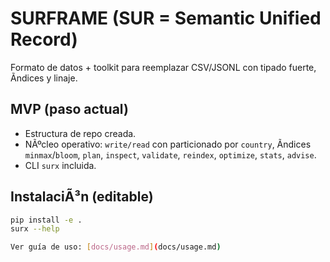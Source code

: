 # SURFRAME (SUR = Semantic Unified Record)

Formato de datos + toolkit para reemplazar CSV/JSONL con tipado fuerte, Ã­ndices y linaje.

## MVP (paso actual)
- Estructura de repo creada.
- NÃºcleo operativo: `write/read` con particionado por `country`, Ã­ndices `minmax`/`bloom`, `plan`, `inspect`, `validate`, `reindex`, `optimize`, `stats`, `advise`.
- CLI `surx` incluida.

## InstalaciÃ³n (editable)
```bash
pip install -e .
surx --help

Ver guía de uso: [docs/usage.md](docs/usage.md)
